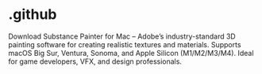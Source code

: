 # .github
Download Substance Painter for Mac – Adobe’s industry-standard 3D painting software for creating realistic textures and materials. Supports macOS Big Sur, Ventura, Sonoma, and Apple Silicon (M1/M2/M3/M4). Ideal for game developers, VFX, and design professionals.
